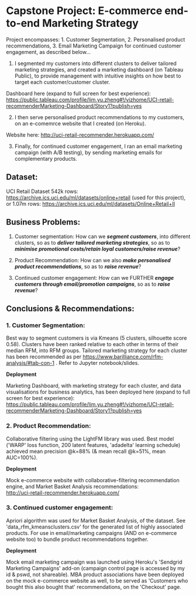 # Capstone Project: E-commerce end-to-end Marketing Strategy
Project encompasses: 1. Customer Segmentation, 2. Personalised product recommendations, 3. Email Marketing Campaign for continued customer engagement, as described below...

1. I segmented my customers into different clusters to deliver tailored marketing strategies, and created a marketing dashboard (on Tableau Public), to provide management with intuitive insights on how best to target each customer/customer cluster. 

Dashboard here (expand to full screen for best experience): https://public.tableau.com/profile/lim.yu.zheng#!/vizhome/UCI-retail-recommenderMarketing-Dashboard/Story1?publish=yes

2. I then serve personalised product recommendations to my customers, on an e-comemrce website that I created (on Heroku).

Website here: http://uci-retail-recommender.herokuapp.com/

3. Finally, for continued customer engagement, I ran an email marketing campaign (with A/B testing), by sending marketing emails for complementary products. 

## Dataset:
UCI Retail Dataset
542k rows: https://archive.ics.uci.edu/ml/datasets/online+retail (used for this project), or 
1.07m rows: https://archive.ics.uci.edu/ml/datasets/Online+Retail+II

## Business Problems:
1. Customer segmentation: 
How can we _**segment customers**_, into different clusters, so as to _**deliver tailored marketing strategies**_, so as to _**minimise promotional costs/retain loyal customers/raise revenue**_?

2. Product Recommendation: 
How can we also _**make personalised product recommendations**_, so as to _**raise revenue**_?

3. Continued customer engagement: 
How can we FURTHER _**engage customers through email/promotion campaigns**_, so as to _**raise revenue**_?

## Conclusions & Recommendations:
### 1. Customer Segmentation:
Best way to segment customers is via Kmeans (5 clusters, silhouette score 0.58). Clusters have been ranked relative to each other in terms of their median RFM, into RFM groups. Tailored marketing strategy for each cluster has been recommended as per https://www.barilliance.com/rfm-analysis/#tab-con-1 . Refer to Jupyter notebook/slides.

**Deployment**

Marketing Dashboard, with marketing strategy for each cluster, and data visualisations for business analytics, has been deployed here (expand to full screen for best experience): https://public.tableau.com/profile/lim.yu.zheng#!/vizhome/UCI-retail-recommenderMarketing-Dashboard/Story1?publish=yes

### 2. Product Recommendation:
Collaborative filtering using the LightFM library was used. Best model ('WARP' loss function, 200 latent features, 'adadelta' learning schedule) achieved mean precision @k=88% (& mean recall @k=51%, mean AUC=100%). 

**Deployment**

Mock e-commerce website with collaborative-filtering recommendation engine, and Market Basket Analysis recommendations:  
http://uci-retail-recommender.herokuapp.com/

### 3. Continued customer engagement:
Apriori algorithm was used for Market Basket Analysis, of the dataset. See 'data_rfm_kmeansclusters.csv' for the generated list of highly associated products. For use in email/marketing campaigns (AND on e-commerce website too) to bundle product recommendations together.

**Deployment**

Mock email marketing campaign was launched using Heroku's 'Sendgrid Marketing Campaigns' add-on (campaign control page is accessed by my id & pswd, not shareable).
MBA product associations have been deployed on the mock e-commerce website as well, to be served as 'Customers who bought this also bought that' recommendations, on the 'Checkout' page.

